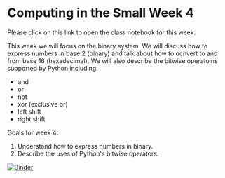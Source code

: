 # Computing in the Small Week 4
Please click on this link to open the class notebook for this week.

This week we will focus on the binary system.  We will discuss how to express numbers in base 2 (binary) and talk about how to ocnvert to and from base 16 (hexadecimal).  We will also describe the bitwise operatoins supported by Python including:
- and
- or
- not
- xor (exclusive or)
- left shift
- right shift

Goals for week 4:

1. Understand how to express numbers in binary.
2. Describe the uses of Python's bitwise operators.

[![Binder](https://mybinder.org/badge_logo.svg)](https://mybinder.org/v2/gh/lymanhurd/computinginthesmall/HEAD?labpath=week4/Week4.ipynb)